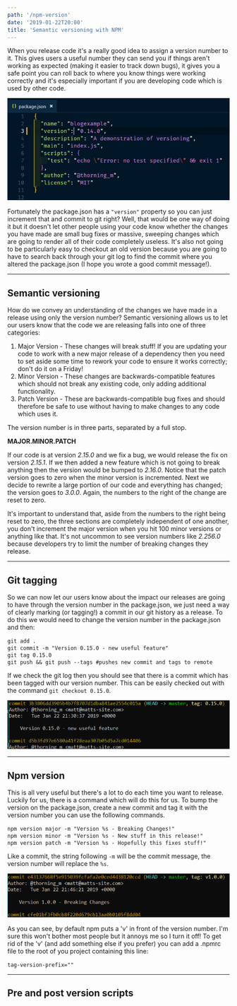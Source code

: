 ```yaml
---
path: '/npm-version'
date: '2019-01-22T20:00'
title: 'Semantic versioning with NPM'
---
```


When you release code it's a really good idea to assign a version number to it. This gives users a useful number they can send you if things aren't working as expected (making it easier to track down bugs), it gives you a safe point you can roll back to where you know things were working correctly and it's especially important if you are developing code which is used by other code.

![package.json screenshot](../images/20190122/pjson.png)

Fortunately the package.json has a `"version"` property so you can just increment that and commit to git right? Well, that would be one way of doing it but it doesn't let other people using your code know whether the changes you have made are small bug fixes or massive, sweeping changes which are going to render all of their code completely useless. It's also not going to be particularly easy to checkout an old version because you are going to have to search back through your git log to find the commit where you altered the package.json (I hope you wrote a good commit message!).

---

## Semantic versioning

How do we convey an understanding of the changes we have made in a release using only the version number? Semantic versioning allows us to let our users know that the code we are releasing falls into one of three categories:

1. Major Version - These changes will break stuff! If you are updating your code to work with a new major release of a dependency then you need to set aside some time to rework your code to ensure it works correctly; don't do it on a Friday!
2. Minor Version - These changes are backwards-compatible features which should not break any existing code, only adding additional functionality.
3. Patch Version - These are backwards-compatible bug fixes and should therefore be safe to use without having to make changes to any code which uses it.

The version number is in three parts, separated by a full stop.

**MAJOR.MINOR.PATCH**

If our code is at version _2.15.0_ and we fix a bug, we would release the fix on version _2.15.1_. If we then added a new feature which is not going to break anything then the version would be bumped to _2.16.0_. Notice that the patch version goes to zero when the minor version is incremented. Next we decide to rewrite a large portion of our code and everything has changed; the version goes to _3.0.0_. Again, the numbers to the right of the change are reset to zero.

It's important to understand that, aside from the numbers to the right being reset to zero, the three sections are completely independent of one another, you don't increment the major version when you hit 100 minor versions or anything like that. It's not uncommon to see version numbers like _2.256.0_ because developers try to limit the number of breaking changes they release.

---

## Git tagging

So we can now let our users know about the impact our releases are going to have through the version number in the package.json, we just need a way of clearly marking (or tagging!) a commit in our git history as a release. To do this we would need to change the version number in the package.json and then:

```
git add .
git commit -m "Version 0.15.0 - new useful feature"
git tag 0.15.0
git push && git push --tags #pushes new commit and tags to remote
```

If we check the git log then you should see that there is a commit which has been tagged with our version number. This can be easily checked out with the command `git checkout 0.15.0`.

![git log screenshot](../images/20190122/gitlog.png)

---

## Npm version

This is all very useful but there's a lot to do each time you want to release. Luckily for us, there is a command which will do this for us. To bump the version on the package.json, create a new commit and tag it with the version number you can use the following commands.

```
npm version major -m "Version %s - Breaking Changes!"
npm version minor -m "Version %s - New stuff in this release!"
npm version patch -m "Version %s - Hopefully this fixes stuff!"
```

Like a commit, the string following `-m` will be the commit message, the version number will replace the `%s`.

![git log screenshot](../images/20190122/gitlog_2.png)

As you can see, by default npm puts a 'v' in front of the version number. I'm sure this won't bother most people but it annoys me so I turn it off! To get rid of the 'v' (and add something else if you prefer) you can add a .npmrc file to the root of you project containing this line:

```
tag-version-prefix=""
```

---

## Pre and post version scripts
